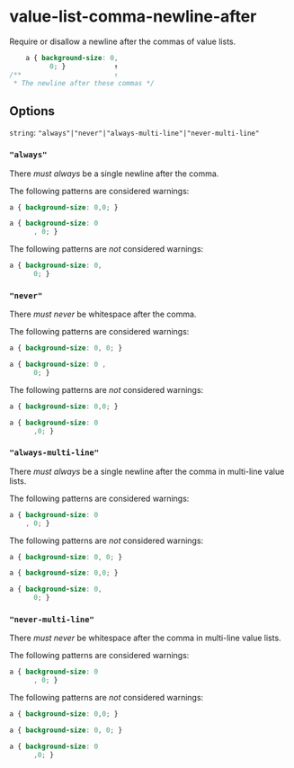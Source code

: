 # value-list-comma-newline-after

Require or disallow a newline after the commas of value lists.

```css
    a { background-size: 0, 
          0; }            ↑
/**                       ↑  
 * The newline after these commas */
```

## Options

`string`: `"always"|"never"|"always-multi-line"|"never-multi-line"`

### `"always"`

There *must always* be a single newline after the comma.

The following patterns are considered warnings:

```css
a { background-size: 0,0; }
```

```css
a { background-size: 0
      , 0; }
```

The following patterns are *not* considered warnings:

```css
a { background-size: 0,
      0; }
```

### `"never"`

There *must never* be whitespace after the comma.

The following patterns are considered warnings:

```css
a { background-size: 0, 0; }
```

```css
a { background-size: 0 ,
      0; }
```

The following patterns are *not* considered warnings:

```css
a { background-size: 0,0; }
```

```css
a { background-size: 0
      ,0; }
```

### `"always-multi-line"`

There *must always* be a single newline after the comma in multi-line value lists.

The following patterns are considered warnings:

```css
a { background-size: 0
    , 0; }
```

The following patterns are *not* considered warnings:

```css
a { background-size: 0, 0; }
```

```css
a { background-size: 0,0; }
```

```css
a { background-size: 0,
      0; }
```

### `"never-multi-line"`

There *must never* be whitespace after the comma in multi-line value lists.

The following patterns are considered warnings:

```css
a { background-size: 0 
      , 0; }
```

The following patterns are *not* considered warnings:

```css
a { background-size: 0,0; }
```

```css
a { background-size: 0, 0; }
```

```css
a { background-size: 0
      ,0; }
```
